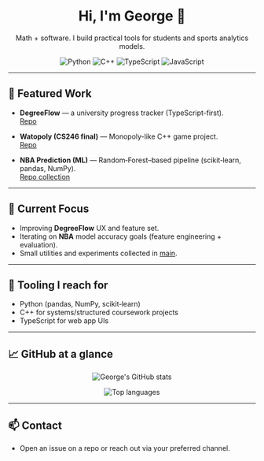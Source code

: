 <!-- Header -->
<h1 align="center">Hi, I'm George 👋</h1>
<p align="center">
  Math + software. I build practical tools for students and sports analytics models.
</p>

<p align="center">
  <!-- Simple tech badges (lightweight, no tracking) -->
  <img alt="Python" src="https://img.shields.io/badge/Python-3776AB?logo=python&logoColor=white">
  <img alt="C++" src="https://img.shields.io/badge/C++-00599C?logo=c%2b%2b&logoColor=white">
  <img alt="TypeScript" src="https://img.shields.io/badge/TypeScript-3178C6?logo=typescript&logoColor=white">
  <img alt="JavaScript" src="https://img.shields.io/badge/JavaScript-F7DF1E?logo=javascript&logoColor=black">
</p>

---

## 🚀 Featured Work

- **DegreeFlow** — a university progress tracker (TypeScript-first).  
  <a href="https://github.com/George-Kalash/DegreeFlow">Repo</a>

- **Watopoly (CS246 final)** — Monopoly-like C++ game project.  
  <a href="https://github.com/George-Kalash/_Watopoly_">Repo</a>

- **NBA Prediction (ML)** — Random‑Forest–based pipeline (scikit‑learn, pandas, NumPy).  
  <a href="https://github.com/George-Kalash/main">Repo collection</a>

---

## 🔭 Current Focus
- Improving **DegreeFlow** UX and feature set.  
- Iterating on **NBA** model accuracy goals (feature engineering + evaluation).  
- Small utilities and experiments collected in <a href="https://github.com/George-Kalash/main">main</a>.

---

## 🧰 Tooling I reach for
- Python (pandas, NumPy, scikit‑learn)
- C++ for systems/structured coursework projects
- TypeScript for web app UIs

---

## 📈 GitHub at a glance

<p align="center">
  <!-- Stats card (hosted by anuraghazra/github-readme-stats) -->
  <img
    src="https://github-readme-stats.vercel.app/api?username=George-Kalash&show_icons=true&include_all_commits=true&rank_icon=github"
    alt="George's GitHub stats"
  />
</p>

<p align="center">
  <!-- Top languages (compact) -->
  <img
    src="https://github-readme-stats.vercel.app/api/top-langs/?username=George-Kalash&layout=compact&langs_count=8"
    alt="Top languages"
  />
</p>

---

## 📫 Contact
- Open an issue on a repo or reach out via your preferred channel.

